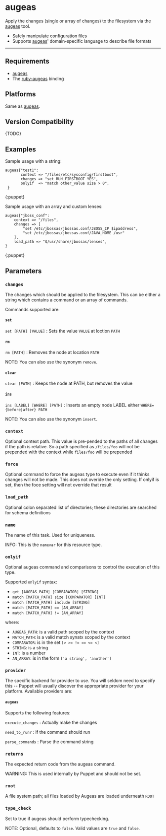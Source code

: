 augeas
======

Apply the changes (single or array of changes) to the filesystem via the [augeas](http://augeas.net) tool.

* Safely manipulate configuration files
* Supports [augeas](http://www.augeas.net)' domain-specific language to describe file formats

* * *

Requirements
------------

* [augeas](http://www.augeas.net)
* The [ruby-augeas](http://augeas.net/download.html#ruby-bindings) binding

Platforms
---------

Same as [augeas](http://www.augeas.net).

Version Compatibility
---------------------

{TODO}

Examples
--------

Sample usage with a string:

    augeas{"test1":
           context => "/files/etc/sysconfig/firstboot",
           changes => "set RUN_FIRSTBOOT YES",
           onlyif  => "match other_value size > 0",
     }
{:puppet}

Sample usage with an array and custom lenses:

    augeas{"jboss_conf":
        context => "/files",
        changes => [
            "set /etc/jbossas/jbossas.conf/JBOSS_IP $ipaddress",
            "set /etc/jbossas/jbossas.conf/JAVA_HOME /usr"
        ],
        load_path => "$/usr/share/jbossas/lenses",
    }
{:puppet}


Parameters
----------

### `changes`

The changes which should be applied to the filesystem. This can be
either a string which contains a command or an array of commands.

Commands supported are:

#### `set`

`set [PATH] [VALUE]`
: Sets the value `VALUE` at loction `PATH`

#### `rm`

`rm [PATH]`
: Removes the node at location `PATH`

NOTE: You can also use the synonym `remove`.

#### `clear`

`clear [PATH]`
: Keeps the node at PATH, but removes the value

#### `ins`

`ins [LABEL] [WHERE] [PATH]`
: Inserts an empty node LABEL either `WHERE={before|after} PATH`

NOTE: You can also use the synonym `insert`.

### `context`

Optional context path. This value is pre-pended to the paths of all
changes if the path is relative. So a path specified as `/files/foo`
will not be prepended with the context while `files/foo` will be
prepended

### `force`

Optional command to force the augeas type to execute even if it
thinks changes will not be made. This does not overide the only
setting. If onlyif is set, then the foce setting will not override
that result

### `load_path`

Optional colon separated list of directories; these directories are
searched for schema definitions

### `name`

The name of this task. Used for uniqueness.

INFO: This is the `namevar` for this resource type.

### `onlyif`

Optional augeas command and comparisons to control the execution of
this type.

Supported `onlyif` syntax:

* `get [AUGEAS_PATH] [COMPARATOR] [STRING]`
* `match [MATCH_PATH] size [COMPARATOR] [INT]`
* `match [MATCH_PATH] include [STRING]`
* `match [MATCH_PATH] == [AN_ARRAY]`
* `match [MATCH_PATH] != [AN_ARRAY]`

where:

* `AUGEAS_PATH`: is a valid path scoped by the context
* `MATCH_PATH`: is a valid match synatx scoped by the context
* `COMPARATOR`: is in the set `[> >= != == <= <]`
* `STRING`: is a string
* `INT`: is a number
* `AN_ARRAY`: is in the form `['a string', 'another']`

### `provider`

The specific backend for provider to use. You will seldom need to
specify this -- Puppet will usually discover the appropriate provider
for your platform. Available providers are:

#### `augeas`

Supports the following features:

`execute_changes`
: Actually make the changes

`need_to_run?`
: If the command should run

`parse_commands`
: Parse the command string

### `returns`

The expected return code from the augeas command.

WARNING: This is used internally by Puppet and should not be set.

### `root`

A file system path; all files loaded by Augeas are loaded
underneath `ROOT`

### `type_check`

Set to true if augeas should perform typechecking.

NOTE: Optional, defaults to `false`. Valid values are `true` and `false`.
